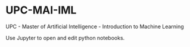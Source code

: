 # UPC-MAI-IML
UPC - Master of Artificial Intelligence - Introduction to Machine Learning

Use Jupyter to open and edit python notebooks.
